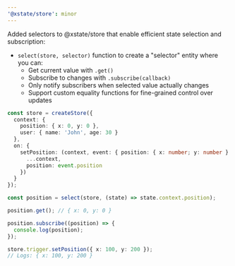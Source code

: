 ```yaml
---
'@xstate/store': minor
---
```


Added selectors to @xstate/store that enable efficient state selection and subscription:

- `select(store, selector)` function to create a "selector" entity where you can:
  - Get current value with `.get()`
  - Subscribe to changes with `.subscribe(callback)`
  - Only notify subscribers when selected value actually changes
  - Support custom equality functions for fine-grained control over updates

```ts
const store = createStore({
  context: {
    position: { x: 0, y: 0 },
    user: { name: 'John', age: 30 }
  },
  on: {
    setPosition: (context, event: { position: { x: number; y: number } }) => ({
      ...context,
      position: event.position
    })
  }
});

const position = select(store, (state) => state.context.position);

position.get(); // { x: 0, y: 0 }

position.subscribe((position) => {
  console.log(position);
});

store.trigger.setPosition({ x: 100, y: 200 });
// Logs: { x: 100, y: 200 }
```
